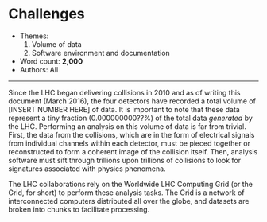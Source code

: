 # Challenges

- Themes:
    1. Volume of data
    2. Software environment and documentation
- Word count: **2,000**
- Authors: All

---

Since the LHC began delivering collisions in 2010 and as of writing this document (March 2016), the four detectors have recorded a total volume of [INSERT NUMBER HERE] of data. It is important to note that these data represent a tiny fraction (0.000000000??%) of the total data *generated* by the LHC. Performing an analysis on this volume of data is far from trivial. First, the data from the collisions, which are in the form of electrical signals from individual channels within each detector, must be pieced together or reconstructed to form a coherent image of the collision itself. Then, analysis software must sift through trillions upon trillions of collisions to look for signatures associated with physics phenomena.

The LHC collaborations rely on the Worldwide LHC Computing Grid (or the Grid, for short) to perform these analysis tasks. The Grid is a network of interconnected computers distributed all over the globe, and datasets are broken into chunks to facilitate processing.